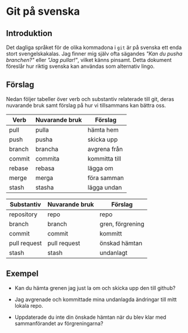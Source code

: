 # Git på svenska

## Introduktion

Det dagliga språket för de olika kommadona i `git` är på svenska ett
enda stort svengelskakalas. Jag finner mig själv ofta sägandes _"Kan
du pusha branchen?"_ eller _"Jag pullar!"_, vilket känns pinsamt.
Detta dokument föreslår hur riktig svenska kan användas som alternativ
lingo.

## Förslag

Nedan följer tabeller över verb och substantiv relaterade till git,
deras nuvarande bruk samt förslag på hur vi tillsammans kan bättra
oss.

Verb     | Nuvarande bruk | Förslag       |
-------- | -------------- | ------------- |
pull     | pulla          | hämta hem     |
push     | pusha          | skicka upp    |
branch   | brancha        | avgrena från  |
commit   | commita        | kommitta till |
rebase   | rebasa         | lägga om      |
merge    | merga          | föra samman   |
stash    | stasha         | lägga undan   |

Substantiv   | Nuvarande bruk | Förslag           |
------------ | -------------- | ----------------- |
repository   | repo           | repo              |
branch       | branch         | gren, förgrening  |
commit       | commit         | kommitt           |
pull request | pull request   | önskad hämtan     |
stash        | stash          | undanlagt         |

## Exempel

- Kan du hämta grenen jag just la om och skicka upp den till github?

- Jag avgrenade och kommittade mina undanlagda ändringar till mitt lokala repo.

- Uppdaterade du inte din önskade hämtan när du blev klar med sammanförandet av förgreningarna?
